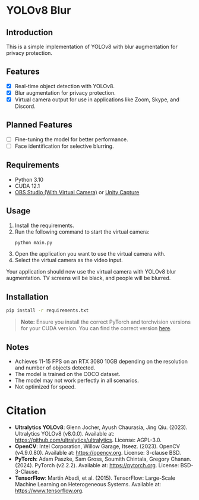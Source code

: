 # YOLOv8 Blur

## Introduction
This is a simple implementation of YOLOv8 with blur augmentation for privacy protection.

## Features
- [x] Real-time object detection with YOLOv8.
- [x] Blur augmentation for privacy protection.
- [x] Virtual camera output for use in applications like Zoom, Skype, and Discord.
## Planned Features
- [ ] Fine-tuning the model for better performance.
- [ ] Face identification for selective blurring.

## Requirements
- Python 3.10
- CUDA 12.1
- [OBS Studio (With Virtual Camera)](https://obsproject.com/) or [Unity Capture](https://github.com/schellingb/UnityCapture)

## Usage
1. Install the requirements.
2. Run the following command to start the virtual camera:
    ```bash
    python main.py
    ```
3. Open the application you want to use the virtual camera with.
4. Select the virtual camera as the video input.

Your application should now use the virtual camera with YOLOv8 blur augmentation. TV screens will be black, and people will be blurred.

## Installation
```bash
pip install -r requirements.txt
```

> **Note:** Ensure you install the correct PyTorch and torchvision versions for your CUDA version. You can find the correct version [here](https://pytorch.org/get-started/locally/).

## Notes
- Achieves 11-15 FPS on an RTX 3080 10GB depending on the resolution and number of objects detected.
- The model is trained on the COCO dataset.
- The model may not work perfectly in all scenarios.
- Not optimized for speed.

# Citation
- **Ultralytics YOLOv8**: Glenn Jocher, Ayush Chaurasia, Jing Qiu. (2023). Ultralytics YOLOv8 (v8.0.0). Available at: https://github.com/ultralytics/ultralytics. License: AGPL-3.0.
- **OpenCV**: Intel Corporation, Willow Garage, Itseez. (2023). OpenCV (v4.9.0.80). Available at: https://opencv.org. License: 3-clause BSD.
- **PyTorch**: Adam Paszke, Sam Gross, Soumith Chintala, Gregory Chanan. (2024). PyTorch (v2.2.2). Available at: https://pytorch.org. License: BSD-3-Clause.
- **TensorFlow**: Martín Abadi, et al. (2015). TensorFlow: Large-Scale Machine Learning on Heterogeneous Systems. Available at: https://www.tensorflow.org.
